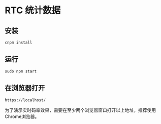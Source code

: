 # RTC 统计数据

## 安装
```
cnpm install
```

## 运行

```
sudo npm start
```

## 在浏览器打开
```
https://localhost/
```
为了演示实时码率效果，需要在至少两个浏览器窗口打开以上地址，推荐使用Chrome浏览器。
